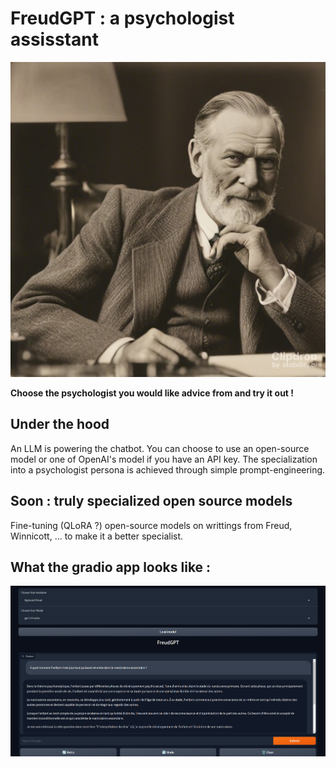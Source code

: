 # FreudGPT : a psychologist assisstant 

![Alt "Freud Ai-generated image"](img/stable-diffusion-turbo_Freud.jpeg)

**Choose the psychologist you would like advice from and try it out !**

## Under the hood
An LLM is powering the chatbot. You can choose to use an open-source model or one of OpenAI's model if you have an API key.
The specialization into a psychologist persona is achieved through simple prompt-engineering.

## Soon : truly specialized open source models
Fine-tuning (QLoRA ?) open-source models on writtings from Freud, Winnicott, ... to make it a better specialist.


## What the gradio app looks like : 
![Alt app_preview](img/example_Freud.png)
